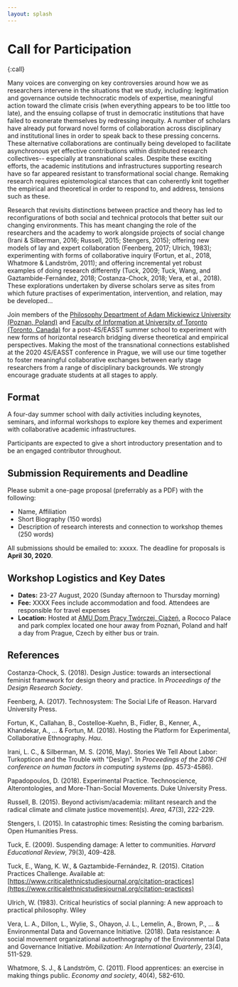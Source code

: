 ```yaml
---
layout: splash
---
```


# Call for Participation
{:call}

Many voices are converging on key controversies around how we as researchers intervene in the situations that we study, including: legitimation and governance outside technocratic models of expertise, meaningful action toward the climate crisis (when everything appears to be too little too late), and the ensuing collapse of trust in democratic institutions that have failed to exonerate themselves by redressing inequity. A number of scholars have already put forward novel forms of collaboration across disciplinary and institutional lines in order to speak back to these pressing concerns. These alternative collaborations are continually being developed to facilitate asynchronous yet effective contributions within distributed research collectives-- especially at transnational scales. Despite these exciting efforts, the academic institutions and infrastructures supporting research have so far appeared resistant to transformational social change. Remaking research requires epistemological stances that can coherently knit together the empirical and theoretical in order to respond to, and address, tensions such as these.

Research that revisits distinctions between practice and theory has led to reconfigurations of both social and technical protocols that better suit our changing environments. This has meant changing the role of the researchers and the academy to work alongside projects of social change (Irani & Silberman, 2016; Russell, 2015; Stengers, 2015); offering new models of lay and expert collaboration (Feenberg, 2017; Ulrich, 1983); experimenting with forms of collaborative inquiry (Fortun, et al., 2018, Whatmore & Landström, 2011); and offering incremental yet robust examples of doing research differently (Tuck, 2009; Tuck, Wang, and Gaztambide-Fernández, 2018; Costanza-Chock, 2018; Vera, et al., 2018). These explorations undertaken by diverse scholars serve as sites from which future practises of experimentation, intervention, and relation, may be developed...

Join members of the [Philosophy Department of Adam Mickiewicz University (Poznan, Poland)](http://filozofia.amu.edu.pl/en/plany/) and [Faculty of Information at University of Toronto (Toronto, Canada)](https://ischool.utoronto.ca/) for a post-4S/EASST summer school to experiment with new forms of horizontal research bridging diverse theoretical and empirical perspectives. Making the most of the transnational connections established at the 2020 4S/EASST conference in Prague, we will use our time together to foster meaningful collaborative exchanges between early stage researchers from a range of disciplinary backgrounds. We strongly encourage graduate students at all stages to apply.

## Format

A four-day summer school with daily activities including keynotes, seminars, and informal workshops to explore key themes and experiment with collaborative academic infrastructures.

Participants are expected to give a short introductory presentation and to be an engaged contributor throughout.

## Submission Requirements and Deadline

Please submit a one-page proposal (preferrably as a PDF) with the following:

- Name, Affiliation
- Short Biography (150 words)
- Description of research interests and connection to workshop themes (250 words)

All submissions should be emailed to: xxxxx. The deadline for proposals is **April 30, 2020**.

## Workshop Logistics and Key Dates

- **Dates:** 23-27 August, 2020 (Sunday afternoon to Thursday morning)
- **Fee:** XXXX Fees include accommodation and food. Attendees are responsible for travel expenses
- **Location:** Hosted at [AMU Dom Pracy Twórczej, Ciążeń](http://palace.amu.edu.pl/ciazen), a Rococo Palace and park complex located one hour away from Poznań, Poland and half a day from Prague, Czech by either bus or train.

## References

Costanza-Chock, S. (2018). Design Justice: towards an intersectional feminist framework for design theory and practice. In _Proceedings of the Design Research Society_.

Feenberg, A. (2017). Technosystem: The Social Life of Reason. Harvard University Press.

Fortun, K., Callahan, B., Costelloe-Kuehn, B., Fidler, B., Kenner, A., Khandekar, A., ... & Fortun, M. (2018). Hosting the Platform for Experimental, Collaborative Ethnography. _Hau_.

Irani, L. C., & Silberman, M. S. (2016, May). Stories We Tell About Labor: Turkopticon and the Trouble with "Design". In _Proceedings of the 2016 CHI conference on human factors in computing systems_ (pp. 4573-4586).

Papadopoulos, D. (2018). Experimental Practice. Technoscience, Alterontologies, and More-Than-Social Movements. Duke University Press.

Russell, B. (2015). Beyond activism/academia: militant research and the radical climate and climate justice movement(s). _Area_, 47(3), 222-229.

Stengers, I. (2015). In catastrophic times: Resisting the coming barbarism. Open Humanities Press.

Tuck, E. (2009). Suspending damage: A letter to communities. _Harvard Educational Review_, 79(3), 409-428.

Tuck, E., Wang, K. W., & Gaztambide-Fernández, R. (2015). Citation Practices Challenge. Available at: [https://www.criticalethnicstudiesjournal.org/citation-practices](https://www.criticalethnicstudiesjournal.org/citation-practices)

Ulrich, W. (1983). Critical heuristics of social planning: A new approach to practical philosophy.  Wiley

Vera, L. A., Dillon, L., Wylie, S., Ohayon, J. L., Lemelin, A., Brown, P., ... & Environmental Data and Governance Initiative. (2018). Data resistance: A social movement organizational autoethnography of the Environmental Data and Governance Initiative. _Mobilization: An International Quarterly_, 23(4), 511-529.

Whatmore, S. J., & Landström, C. (2011). Flood apprentices: an exercise in making things public. _Economy and society_, 40(4), 582-610.
